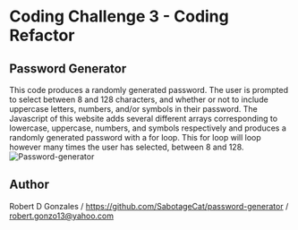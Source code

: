 # Coding Challenge 3 - Coding Refactor

## Password Generator
This code produces a randomly generated password. The user is prompted to select between 8 and 128 characters, and whether or not to include uppercase letters, numbers, and/or symbols in their password. The Javascript of this website adds several different arrays corresponding to lowercase, uppercase, numbers, and symbols respectively and produces a randomly generated password with a for loop. This for loop will loop however many times the user has selected, between 8 and 128.
![Password-generator](https://user-images.githubusercontent.com/95665563/155897145-de0fca63-6cc6-40f9-9a38-bcd37cea2492.JPG)

## Author
Robert D Gonzales / https://github.com/SabotageCat/password-generator / robert.gonzo13@yahoo.com
